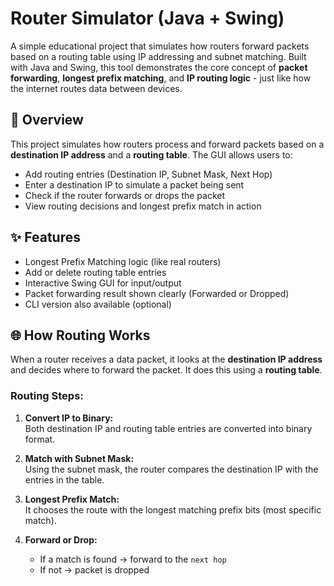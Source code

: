 #  Router Simulator (Java + Swing)
A simple educational project that simulates how routers forward packets based on a routing table using IP addressing and subnet matching. Built with Java and Swing, this tool demonstrates the core concept of **packet forwarding**, **longest prefix matching**, and **IP routing logic** - just like how the internet routes data between devices.

## 🔎 Overview

This project simulates how routers process and forward packets based on a **destination IP address** and a **routing table**. The GUI allows users to:

- Add routing entries (Destination IP, Subnet Mask, Next Hop)
- Enter a destination IP to simulate a packet being sent
- Check if the router forwards or drops the packet
- View routing decisions and longest prefix match in action

## ✨ Features

- Longest Prefix Matching logic (like real routers)
- Add or delete routing table entries
- Interactive Swing GUI for input/output
- Packet forwarding result shown clearly (Forwarded or Dropped)
- CLI version also available (optional)

## 🌐 How Routing Works

When a router receives a data packet, it looks at the **destination IP address** and decides where to forward the packet. It does this using a **routing table**.

### Routing Steps:

1. **Convert IP to Binary:**  
   Both destination IP and routing table entries are converted into binary format.

2. **Match with Subnet Mask:**  
   Using the subnet mask, the router compares the destination IP with the entries in the table.

3. **Longest Prefix Match:**  
   It chooses the route with the longest matching prefix bits (most specific match).

4. **Forward or Drop:**  
   - If a match is found → forward to the `next hop`
   - If not → packet is dropped
